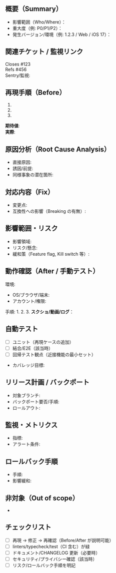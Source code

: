 <!--
Bugfix PR Template (AI/Human 共通)

注意:
- セクション見出しは削除しないでください
- “Closes #” は該当バグ Issue のみ。関連は “Refs #”
- Before/After の再現とスクショ/ログの添付は必須です
-->

## 概要（Summary）
<!-- どの不具合を、なぜ今直すのか。ユーザ影響を一言で -->

- 影響範囲（Who/Where）：
- 重大度（例: P0/P1/P2）：
- 発生バージョン/環境（例: 1.2.3 / Web / iOS 17）：

## 関連チケット / 監視リンク
Closes #123  
Refs #456  
Sentry/監視: <!-- 例: Sentry URL / CloudWatch Query / Kibana -->

## 再現手順（Before）
<!-- 修正前の再現手順を箇条書きで。動画やGIF歓迎 -->
1. 
2. 
3. 
**期待値**:  
**実際**:  

## 原因分析（Root Cause Analysis）
<!-- 直接原因・誘因・恒久対策の観点で箇条書き -->
- 直接原因:
- 誘因/前提:
- 同様事象の潜在箇所:

## 対応内容（Fix）
<!-- 何を、どこで、どう直したか。挙動の変化を簡潔に -->
- 変更点:
- 互換性への影響（Breaking の有無）:

## 影響範囲・リスク
<!-- 影響コンポーネント/機能、既知の副作用、パフォーマンス/セキュリティ観点 -->
- 影響領域:
- リスク/懸念:
- 緩和策（Feature flag, Kill switch 等）:

## 動作確認（After / 手動テスト）
<!-- 実機/ブラウザ/OSのマトリクス・再現防止の確認観点 -->
環境:
- OS/ブラウザ/端末:
- アカウント/権限:

手順:
1. 
2. 
3. 
**スクショ/動画/ログ**：

## 自動テスト
- [ ] ユニット（再現ケースの追加）
- [ ] 結合/E2E（該当時）
- [ ] 回帰テスト観点（近接機能の最小セット）
- カバレッジ目標: <!-- 例: 既存閾値 v8を維持 -->

## リリース計画 / バックポート
- 対象ブランチ: <!-- main / release/x.y -->
- バックポート要否/手順:
- ロールアウト: <!-- 段階配布/FF有無/影響監視期間 -->

## 監視・メトリクス
<!-- デプロイ後に見る指標（エラーレート、遅延、CV、ビジネスKPI 等） -->
- 指標:
- アラート条件:

## ロールバック手順
<!-- 問題があった場合の即時対応方法（revert/flag off/データ復旧など） -->
- 手順:
- 影響緩和:

## 非対象（Out of scope）
<!-- 本PRでは扱わないこと。別Issue/次PRに回す項目 -->
- 

## チェックリスト
- [ ] 再現 → 修正 → 再確認（Before/After が説明可能）
- [ ] linters/typecheck/test（CI 含む）が緑
- [ ] ドキュメント/CHANGELOG 更新（必要時）
- [ ] セキュリティ/プライバシー確認（該当時）
- [ ] リスク/ロールバック手順を明記